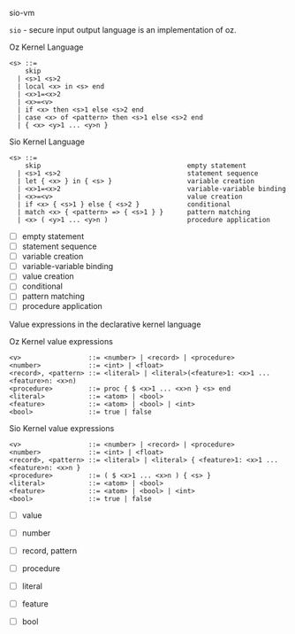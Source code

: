 sio-vm

`sio` - secure input output language is an implementation of oz.

Oz Kernel Language

```
<s> ::=
    skip
  | <s>1 <s>2
  | local <x> in <s> end
  | <x>1=<x>2
  | <x>=<v>
  | if <x> then <s>1 else <s>2 end
  | case <x> of <pattern> then <s>1 else <s>2 end
  | { <x> <y>1 ... <y>n }
```

Sio Kernel Language
```
<s> ::=
    skip                                     empty statement
  | <s>1 <s>2                                statement sequence
  | let { <x> } in { <s> }                   variable creation
  | <x>1=<x>2                                variable-variable binding
  | <x>=<v>                                  value creation
  | if <x> { <s>1 } else { <s>2 }            conditional
  | match <x> { <pattern> => { <s>1 } }      pattern matching
  | <x> ( <y>1 ... <y>n )                    procedure application
```

- [ ] empty statement
- [ ] statement sequence
- [ ] variable creation
- [ ] variable-variable binding
- [ ] value creation
- [ ] conditional
- [ ] pattern matching
- [ ] procedure application

Value expressions in the declarative kernel language

Oz Kernel value expressions
```
<v>                 ::= <number> | <record> | <procedure>
<number>            ::= <int> | <float>
<record>, <pattern> ::= <literal> | <literal>(<feature>1: <x>1 ... <feature>n: <x>n)
<procedure>         ::= proc { $ <x>1 ... <x>n } <s> end
<literal>           ::= <atom> | <bool>
<feature>           ::= <atom> | <bool> | <int>
<bool>              ::= true | false
```

Sio Kernel value expressions
```
<v>                 ::= <number> | <record> | <procedure>
<number>            ::= <int> | <float>
<record>, <pattern> ::= <literal> | <literal> { <feature>1: <x>1 ... <feature>n: <x>n }
<procedure>         ::= ( $ <x>1 ... <x>n ) { <s> }
<literal>           ::= <atom> | <bool>
<feature>           ::= <atom> | <bool> | <int>
<bool>              ::= true | false
```

- [ ] value
- [ ] number
- [ ] record, pattern
- [ ] procedure
- [ ] literal
- [ ] feature
- [ ] bool

